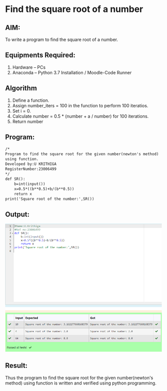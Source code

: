 # Find the square root of a number

## AIM:
To write a program to find the square root of a number.

## Equipments Required:
1. Hardware – PCs
2. Anaconda – Python 3.7 Installation / Moodle-Code Runner

## Algorithm
1. Define a function.
2. Assign number_iters = 100 in the function to perform 100 iteratios.
3. Set i = 0.
4. Calculate  number = 0.5 * (number + a / number) for 100 iterations.
5. Return number

## Program:
```
/*
Program to find the square root for the given number(newton's method) using function.
Developed by:U KRITHIGA 
RegisterNumber:23006499  
*/
def SR():
    b=int(input())
    x=0.5*((b**0.5)+b/(b**0.5))
    return x
print('Square root of the number:',SR())
```

## Output:
![Alt text](<SQ NO.png>)

## Result:
Thus the program to find the square root for the given number(newton's method) using function is written and verified using python programming.
